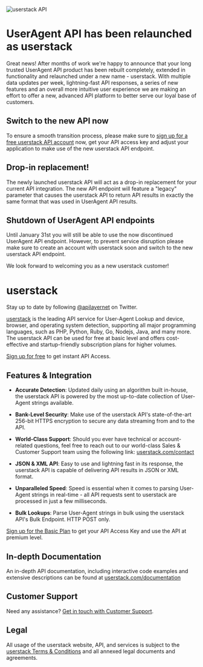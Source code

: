 ![userstack API](https://github.com/apilayer/userstack/blob/master/warning-userstack.png?raw=true)

# UserAgent API has been relaunched as userstack

Great news! After months of work we're happy to announce that your long trusted UserAgent API product has been rebuilt completely, extended in functionality and relaunched under a new name - userstack. With multiple data updates per week, lightning-fast API responses, a series of new features and an overall more intuitive user experience we are making an effort to offer a new, advanced API platform to better serve our loyal base of customers. 

## Switch to the new API now

To ensure a smooth transition process, please make sure to [sign up for a free userstack API account](https://userstack.com/product) now, get your API access key and adjust your application to make use of the new userstack API endpoint. 

## Drop-in replacement! 

The newly launched userstack API will act as a drop-in replacement for your current API integration. The new API endpoint will feature a "legacy" parameter that causes the userstack API to return API results in exactly the same format that was used in UserAgent API results. 

## Shutdown of UserAgent API endpoints

Until January 31st you will still be able to use the now discontinued UserAgent API endpoint. However, to prevent service disruption please make sure to create an account with userstack soon and switch to the new userstack API endpoint. 

We look forward to welcoming you as a new userstack customer!

# userstack

Stay up to date by following [@apilayernet](https://twitter.com/apilayernet) on Twitter.

[userstack](https://userstack.com) is the leading API service for User-Agent Lookup and device, browser, and operating system detection, supporting all major programming languages, such as PHP, Python, Ruby, Go, Nodejs, Java, and many more. The userstack API can be used for free at basic level and offers cost-effective and startup-friendly subscription plans for higher volumes. 

[Sign up for free](https://userstack.com/product) to get instant API Access.

## Features & Integration

* **Accurate Detection**:
Updated daily using an algorithm built in-house, the userstack API is powered by the most up-to-date collection of User-Agent strings available.

* **Bank-Level Security**:
Make use of the userstack API's state-of-the-art 256-bit HTTPS encryption to secure any data streaming from and to the API. 

* **World-Class Support**:
Should you ever have technical or account-related questions, feel free to reach out to our world-class Sales & Customer Support team using the following link: [userstack.com/contact](https://userstack.com/contact)

* **JSON & XML API**:
Easy to use and lightning fast in its response, the userstack API is capable of delivering API results in JSON or XML format. 

* **Unparalleled Speed**:
Speed is essential when it comes to parsing User-Agent strings in real-time - all API requests sent to userstack are processed in just a few milliseconds. 

* **Bulk Lookups**:
Parse User-Agent strings in bulk using the userstack API's Bulk Endpoint. HTTP POST only.

[Sign up for the Basic Plan](https://userstack.com/signup/basic) to get your API Access Key and use the API at premium level.

## In-depth Documentation

An in-depth API documentation, including interactive code examples and extensive descriptions can be found at [userstack.com/documentation](https://userstack.com/documentation)

## Customer Support
Need any assistance? [Get in touch with Customer Support](mailto:support@userstack.com).

## Legal

All usage of the userstack website, API, and services is subject to the [userstack Terms & Conditions](https://userstack.com/terms) and all annexed legal documents and agreements.
